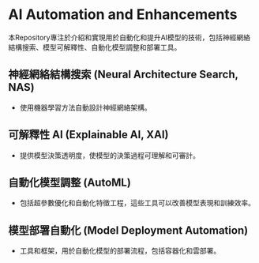 # AI Automation and Enhancements
本Repository專注於介紹和實現用於自動化和提升AI模型的技術，包括神經網絡結構搜索、模型可解釋性、自動化模型調整和部署工具。

## 神經網絡結構搜索 (Neural Architecture Search, NAS)
- 使用機器學習方法自動設計神經網絡架構。

## 可解釋性 AI (Explainable AI, XAI)
- 提供模型決策透明度，使模型的決策過程可理解和可審計。

## 自動化模型調整 (AutoML)
- 包括超參數優化和自動化特徵工程，這些工具可以改善模型表現和訓練效率。

## 模型部署自動化 (Model Deployment Automation)
- 工具和框架，用於自動化模型的部署流程，包括容器化和雲部署。
